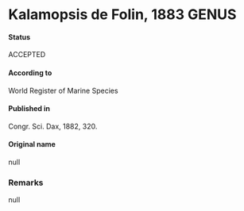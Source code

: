Kalamopsis de Folin, 1883 GENUS
=======

#### Status
ACCEPTED

#### According to
World Register of Marine Species

#### Published in
Congr. Sci. Dax, 1882, 320.

#### Original name
null

### Remarks
null